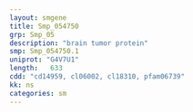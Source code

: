 ```yaml
---
layout: smgene
title: Smp_054750
grp: Smp_05
description: "brain tumor protein"
smp: Smp_054750.1
uniprot: "G4V7U1"
length:   633
cdd: "cd14959, cl06002, cl18310, pfam06739"
kk: ns
categories: sm
---
```

